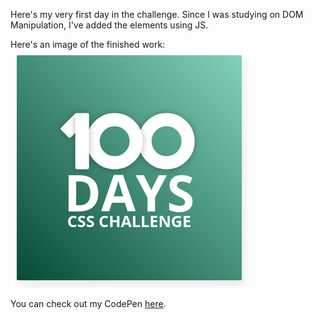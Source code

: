 Here's my very first day in the challenge. Since I was studying on DOM Manipulation, I've added the elements using JS.

Here's an image of the finished work:
![The welcome title for the 100 Days CSS Challenge featuring custom number design and gradients.](day1.png)

You can check out my CodePen [here](https://codepen.io/Ciphraem/pen/yLZpNPo).